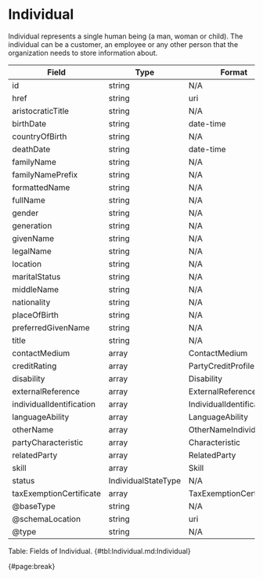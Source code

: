 <!--
    ATTENTION: This file was generated via gradle!
               Do NOT manually edit this file! Any such changes will be overwritten!
-->

# Individual

Individual represents a single human being (a man, woman or child).
The individual can be a customer, an employee or any other person that the organization needs to store information about.

| Field | Type | Format | Required |
| ------- | ------- | ------- | --- |
| id | string | N/A | No |
| href | string | uri | No |
| aristocraticTitle | string | N/A | No |
| birthDate | string | date-time | No |
| countryOfBirth | string | N/A | No |
| deathDate | string | date-time | No |
| familyName | string | N/A | No |
| familyNamePrefix | string | N/A | No |
| formattedName | string | N/A | No |
| fullName | string | N/A | No |
| gender | string | N/A | No |
| generation | string | N/A | No |
| givenName | string | N/A | No |
| legalName | string | N/A | No |
| location | string | N/A | No |
| maritalStatus | string | N/A | No |
| middleName | string | N/A | No |
| nationality | string | N/A | No |
| placeOfBirth | string | N/A | No |
| preferredGivenName | string | N/A | No |
| title | string | N/A | No |
| contactMedium | array | ContactMedium | No |
| creditRating | array | PartyCreditProfile | No |
| disability | array | Disability | No |
| externalReference | array | ExternalReference | No |
| individualIdentification | array | IndividualIdentification | No |
| languageAbility | array | LanguageAbility | No |
| otherName | array | OtherNameIndividual | No |
| partyCharacteristic | array | Characteristic | No |
| relatedParty | array | RelatedParty | No |
| skill | array | Skill | No |
| status | IndividualStateType | N/A | No |
| taxExemptionCertificate | array | TaxExemptionCertificate | No |
| @baseType | string | N/A | No |
| @schemaLocation | string | uri | No |
| @type | string | N/A | No |

Table: Fields of Individual. {#tbl:Individual.md:Individual}

{#page:break}
